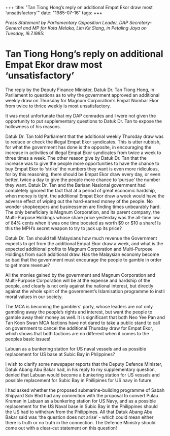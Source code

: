 +++ 
title: "Tan Tiong Hong’s reply on additional Empat Ekor draw most ‘unsatisfactory'"
date: "1985-07-16"
tags:
+++

_Press Statement by Parliamentary Opposition Leader, DAP Secretary-General and MP for Kota Melaka, Lim Kit Siang, in Petaling Jaya on Tuesday, l6.7.l985:_

# Tan Tiong Hong’s reply on additional Empat Ekor draw most ‘unsatisfactory’
 
The reply by the Deputy Finance Minister, Datuk Dr. Tan Tiong Hong, in Parliament to questions as to why the government approved an additional weekly draw on Thursday for Magnum Corporation’s Empat Nombar Ekor from twice to thrice weekly is most unsatisfactory.</u>

It was most unfortunate that my DAP comrades and I were not given the opportunity to put supplementary questions to Datuk Dr. Tan to expose the hollowness of his reasons.
 
Datuk Dr. Tan told Parliament that the additional weekly Thursday draw was to reduce or 
check the illegal Empat Ekor syndicates. This is utter rubbish, for what the government 
has done is the opposite, in encouraging the increase in activities of illegal Empat Ekor 
syndicates from twice a week to three times a week. The other reason give by Datuk Dr. Tan 
that the increase was to give the people more opportunities to have the chance to buy Empat Ekor 
to ‘strike’ the numbers they want is even more ridiculous, for by this reasoning, there should be 
Empat Ekor draw every day, or even better, twice a day to give the people more chance to 
‘pursue’ the number they want. Datuk Dr. Tan and the Barisan Nasional government had 
completely ignored the fact that at a period of great economic hardship, when money
is tight, the additional Empat Ekor draw a week would have the adverse effect of wiping out 
the hard-earned money of the people. No wonder shopkeepers and businessmen are finding times unbearably hard. The only beneficiary is Magnum Corporation, and its parent company, the 
Multi-Purpose Holdings whose share price yesterday was the all-time low of 84% cents when it was
one time boosted as worth $9 or $10 a share! Is this the MPH’s secret weapon to try to jack up its price? 

Datuk Dr. Tan should tell Malaysians how much revenue the Government expects to get from the additional Empat Ekor draw a week, and what is the expected additional profits to 
Magnum Corporation and Multi-Purpose Holdings from such additional draw. Has the Malaysian economy become so bad that the government must encourage the people to gamble in order to 
get more revenue?

All the monies gained by the government and Magnum Corporation and Multi-Purpose Corporation 
will be at the expense and hardship of the people, and clearly is not only against the national interest, 
but directly against the whole spirit of the government’s Islamisation programme to instil moral values
in our society.

The MCA is becoming the gamblers’ party, whose leaders are not only gambling away the 
people’s rights and interest, but want the people to gamble away their money as well.
It is significant that both Neo Yee Pan and Tan Koon Swan MCA factions have not dared to 
take a public stand to call on government to cancel the additional Thursday draw for Empat Ekor, 
which shows that both factions are no different when it comes to the peoples basic issues!

Labuan as a bunkering station for US naval vessels and as possible replacement for US base at Subic Bay in Phlippines?

I wish to clarify some newspaper reports that the Deputy Defence Minister, Datuk Abang Abu Bakar had, in his reply to my supplementary question, denied that Labuan would become a bunkering station 
for US vessels and possible replacement for Subic Bay in Phillipines for US navy in future.

I had asked whether the proposed submarine-building programme of Sabah Shipyard Sdn Bhd 
had any connection with the proposal to convert Pulau Kraman in Labuan as a bunkering station 
for US Navy, and as a possible replacement for the US Naval base in Subic Bay in the Philippines 
should the US had to withdraw from the Philippines. All that Datuk Abang Abu Bakar said was ‘the question does not arise’ - which could mean either there is truth or no truth in the connection.
The Defence Ministry should come out with a clear-cut statement on this question!
 

